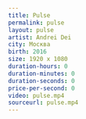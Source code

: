 ```yaml
---
title: Pulse
permalink: pulse
layout: pulse
artist: Andrei Dei
city: Москва
birth: 2016
size: 1920 x 1080
duration-hours: 0
duration-minutes: 0
duration-seconds: 0
price-per-second: 0
video: pulse.mp4
sourceurl: pulse.mp4
---
```

